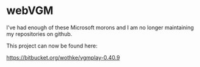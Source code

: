 # webVGM

I've had enough of these Microsoft morons and I am no longer maintaining
my repositories on github.

This project can now be found here:


https://bitbucket.org/wothke/vgmplay-0.40.9